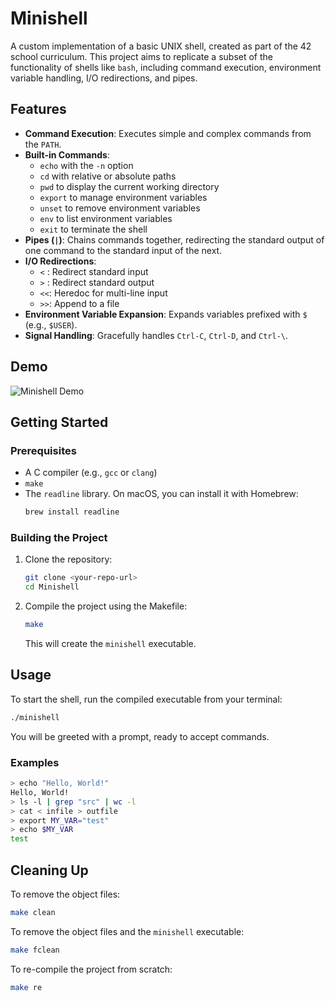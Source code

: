 # Minishell

A custom implementation of a basic UNIX shell, created as part of the 42 school curriculum. This project aims to replicate a subset of the functionality of shells like `bash`, including command execution, environment variable handling, I/O redirections, and pipes.

## Features

*   **Command Execution**: Executes simple and complex commands from the `PATH`.
*   **Built-in Commands**:
    *   `echo` with the `-n` option
    *   `cd` with relative or absolute paths
    *   `pwd` to display the current working directory
    *   `export` to manage environment variables
    *   `unset` to remove environment variables
    *   `env` to list environment variables
    *   `exit` to terminate the shell
*   **Pipes (`|`)**: Chains commands together, redirecting the standard output of one command to the standard input of the next.
*   **I/O Redirections**:
    *   `<` : Redirect standard input
    *   `>` : Redirect standard output
    *   `<<`: Heredoc for multi-line input
    *   `>>`: Append to a file
*   **Environment Variable Expansion**: Expands variables prefixed with `$` (e.g., `$USER`).
*   **Signal Handling**: Gracefully handles `Ctrl-C`, `Ctrl-D`, and `Ctrl-\`.

## Demo

![Minishell Demo](assets/minishell-demo-fast.gif)

## Getting Started

### Prerequisites

*   A C compiler (e.g., `gcc` or `clang`)
*   `make`
*   The `readline` library. On macOS, you can install it with Homebrew:
    ```sh
    brew install readline
    ```

### Building the Project

1.  Clone the repository:
    ```sh
    git clone <your-repo-url>
    cd Minishell
    ```

2.  Compile the project using the Makefile:
    ```sh
    make
    ```
    This will create the `minishell` executable.

## Usage

To start the shell, run the compiled executable from your terminal:

```sh
./minishell
```

You will be greeted with a prompt, ready to accept commands.

### Examples

```sh
> echo "Hello, World!"
Hello, World!
> ls -l | grep "src" | wc -l
> cat < infile > outfile
> export MY_VAR="test"
> echo $MY_VAR
test
```

## Cleaning Up

To remove the object files:
```sh
make clean
```

To remove the object files and the `minishell` executable:
```sh
make fclean
```

To re-compile the project from scratch:
```sh
make re
```

